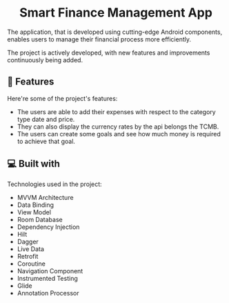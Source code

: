 <h1 align="center" id="title">Smart Finance Management App</h1>

<p id="description">The application, that is developed using cutting-edge Android components, enables users to manage their financial process more efficiently.</p>
<p id="description">The project is actively developed, with new features and improvements continuously being added.</p>

  
  
<h2>🧐 Features</h2>

Here're some of the project's features:

*   The users are able to add their expenses with respect to the category type date and price.
*   They can also display the currency rates by the api belongs the TCMB.
*   The users can create some goals and see how much money is required to achieve that goal.

  
  
<h2>💻 Built with</h2>

Technologies used in the project:

*   MVVM Architecture
*   Data Binding
*   View Model
*   Room Database
*   Dependency Injection
*   Hilt
*   Dagger
*   Live Data
*   Retrofit
*   Coroutine
*   Navigation Component
*   Instrumented Testing
*   Glide
*   Annotation Processor
